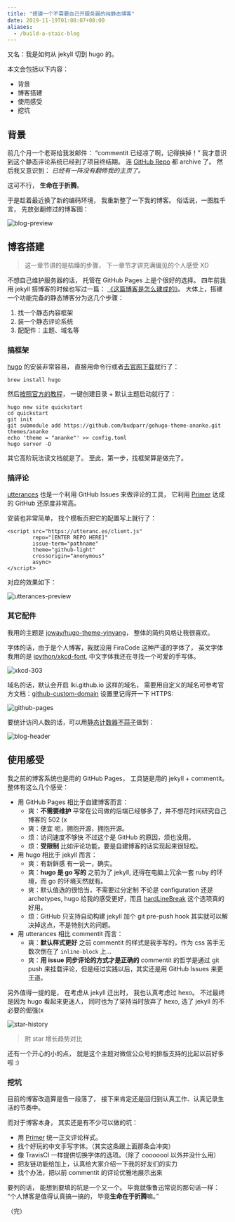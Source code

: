 ```yaml
---
title: "搭建一个不需要自己开服务器的纯静态博客"
date: 2019-11-19T01:00:07+08:00
aliases:
  - /build-a-staic-blog
---
```


又名：我是如何从 jekyll 切到 hugo 的。

<!--more-->

本文会包括以下内容：

- 背景
- 博客搭建
- 使用感受
- 挖坑


## 背景

前几个月一个老哥给我发邮件：
“commentit 已经凉了啊，记得换掉！”
我才意识到这个静态评论系统已经到了项目终结期。
连 [GitHub Repo][commentit] 都 archive 了。
然后我又意识到：
*已经有一阵没有翻修我的主页了。*

这可不行，
**生命在于折腾**。

于是趁着最近换了新的编码环境，
我重新整了一下我的博客。
俗话说，一图胜千言，
先放张翻修过的博客图：

![blog-preview][blog-preview]



## 博客搭建

> 这一章节讲的是枯燥的步骤，
> 下一章节才讲充满偏见的个人感受 XD

不想自己维护服务器的话，
托管在 GitHub Pages 上是个很好的选择。
四年前我用 jekyll 搭博客的时候也写过一篇：
[《这篇博客是怎么建成的》][lki-build-jekyll]。
大体上，搭建一个功能完备的静态博客分为这几个步骤：

1. 找一个静态内容框架
2. 装一个静态评论系统
3. 配配件：主题、域名等

### 搞框架

[hugo][hugo] 的安装非常容易，
直接用命令行或者[去官网下载][hugo-install]就行了：

```
brew install hugo
```

然后[按照官方的教程][hugo-quickstart]，
一键创建目录 + 默认主题启动就行了：

```
hugo new site quickstart
cd quickstart
git init
git submodule add https://github.com/budparr/gohugo-theme-ananke.git themes/ananke
echo 'theme = "ananke"' >> config.toml
hugo server -D
```

其它高阶玩法读文档就是了。
至此，第一步，找框架算是做完了。

### 搞评论

[utterances][utterances] 也是一个利用 GitHub Issues 来做评论的工具，
它利用 [Primer][primer] 达成的 GitHub 还原度非常高。

安装也非常简单，
找个模板页把它的配置写上就行了：

```
<script src="https://utteranc.es/client.js"
        repo="[ENTER REPO HERE]"
        issue-term="pathname"
        theme="github-light"
        crossorigin="anonymous"
        async>
</script>
```

对应的效果如下：

![utterances-preview][utterances-preview]

### 其它配件

我用的主题是 [joway/hugo-theme-yinyang][yinyang]，
整体的简约风格让我很喜欢。

字体的话，由于是个人博客，我就没用 FiraCode 这种严谨的字体了，
英文字体我用的是 [ipython/xkcd-font][xkcd-font],
中文字体我还在寻找一个可爱的手写体。

![xkcd-303][xkcd-303]

域名的话，默认会开启 lki.github.io 这样的域名，
需要用自定义的域名可参考官方文档：[github-custom-domain][github-custom-domain]
设置里记得开一下 HTTPS:

![github-pages][github-pages]

要统计访问人数的话，可以用[静态计数器不蒜子][busuanzi]做到：

![blog-header][blog-header]



## 使用感受

我之前的博客系统也是用的 GitHub Pages，
工具链是用的 jekyll + commentit。
整体有这么几个感受：

- 用 GitHub Pages 相比于自建博客而言：
  - 爽：**不需要维护**
    平常在公司做的后端已经够多了，并不想花时间研究自己博客的 502 (x
  - 爽：便宜
    呃，拥抱开源，拥抱开源。
  - 烦：访问速度不够快
    不过这个是 GitHub 的原因，烦也没用。
  - 烦：**受限制**
    比如评论功能，要是自建博客的话实现起来很轻松。
- 用 hugo 相比于 jekyll 而言：
  - 爽：有新鲜感
    有一说一，确实。
  - 爽：**hugo 是 go 写的**
    之前为了 jekyll, 还得在电脑上冗余一套 ruby 的环境，而 go 的环境天然就有。
  - 爽：默认值选的很恰当，不需要过分定制
    不论是 configuration 还是 archetypes, hugo 给我的感受更好，而且 [hardLineBreak][blackfriday-hlb] 这个选项真的好用。
  - 烦：GitHub 只支持自动构建 jekyll
    加个 git pre-push hook 其实就可以解决掉这点，不是特别大的问题。
- 用 utterances 相比 commentit 而言：
  - 爽：**默认样式更好**
    之前 commentit 的样式是我手写的，作为 css 苦手无数次倒在了 `inline-block` 上…
  - 爽：**用 issue 同步评论的方式才是正确的**
    commentit 的哲学是通过 git push 来挂载评论，但是经过实践以后，其实还是用 GitHub Issues 来更王道。

另外值得一提的是，
在考虑从 jekyll 迁出时，
我也认真考虑过 hexo。
不过最终是因为 hugo 看起来更迷人，
同时也为了坚持当时放弃了 hexo,
选了 jekyll 的不必要的倔强(x

![star-history][star-history]

> 附 star 增长趋势对比

还有一个开心的小的点，
就是这个主题对微信公众号的排版支持的比起以前好多啦 :)



### 挖坑

目前的博客改造算是告一段落了，
接下来肯定还是回归到认真工作、认真记录生活的节奏中。

而对于博客本身，
其实还是有不少可以做的坑：

- 用 [Primer][primer] 统一正文评论样式。
- 找个好玩的中文手写字体。（其实这条跟上面那条会冲突）
- 像 TravisCI 一样提供切换字体的选项。（除了 cooooool 以外并没什么用）
- 把友链功能给加上，认真给大家介绍一下我的好友们的实力
- 找个办法，把以前 commentit 的评论优雅地展示出来

要列的话，
能想到要填的坑是一个又一个。
毕竟就像鲁迅常说的那句话一样：
“个人博客是值得认真搞一搞的，
毕竟**生命在于折腾**嘛。”


（完）


[commentit]: https://github.com/jillro/commentit
[lki-build-jekyll]: /how-this-blog-was-built
[hugo]: https://gohugo.io/
[hugo-install]: https://gohugo.io/getting-started/installing
[hugo-quickstart]: https://gohugo.io/getting-started/quick-start/
[utterances]: https://utteranc.es/
[primer]: https://primer.style/
[utterances-preview]: /assets/blog-hugo/utterances.png
[yinyang]: https://github.com/joway/hugo-theme-yinyang
[blog-preview]: /assets/blog-hugo/preview.png
[xkcd-font]: https://github.com/ipython/xkcd-font
[xkcd-303]: https://imgs.xkcd.com/comics/compiling.png
[github-custom-domain]: https://help.github.com/en/github/working-with-github-pages/about-custom-domains-and-github-pages
[github-pages]: /assets/blog-hugo/github-pages.png
[busuanzi]: https://busuanzi.ibruce.info/
[blog-header]: /assets/blog-hugo/header.png
[blackfriday-hlb]: https://gohugo.io/getting-started/configuration/#blackfriday-extensions
[star-history]: /assets/blog-hugo/star_history.png
